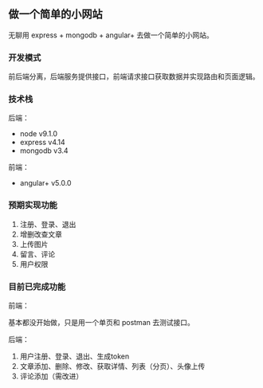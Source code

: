 ## 做一个简单的小网站

无聊用 express + mongodb + angular+ 去做一个简单的小网站。

### 开发模式

前后端分离，后端服务提供接口，前端请求接口获取数据并实现路由和页面逻辑。

### 技术栈

后端：

- node      v9.1.0
- express   v4.14
- mongodb   v3.4

前端：

- angular+  v5.0.0

### 预期实现功能

1. 注册、登录、退出
2. 增删改查文章
3. 上传图片
4. 留言、评论
5. 用户权限

### 目前已完成功能

前端：

基本都没开始做，只是用一个单页和 postman 去测试接口。

后端：

1. 用户注册、登录、退出、生成token
2. 文章添加、删除、修改、获取详情、列表（分页）、头像上传
3. 评论添加（需改进）
